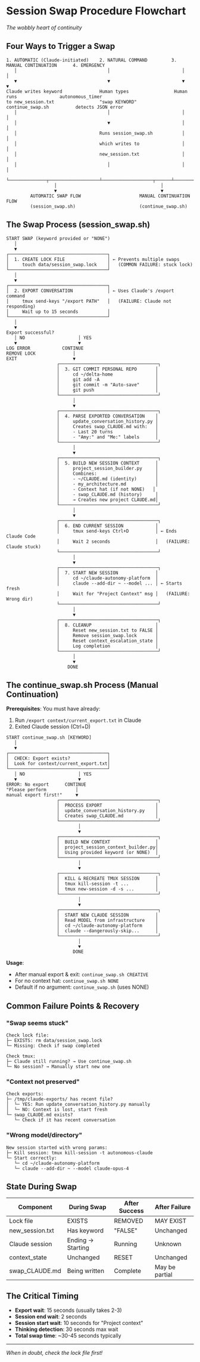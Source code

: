 # Session Swap Procedure Flowchart
*The wobbly heart of continuity*

## Four Ways to Trigger a Swap

```
1. AUTOMATIC (Claude-initiated)    2. NATURAL COMMAND         3. MANUAL CONTINUATION      4. EMERGENCY
   │                                  │                           │                          │
   ▼                                  ▼                           ▼                          ▼
Claude writes keyword              Human types                 Human runs                autonomous_timer
to new_session.txt                 "swap KEYWORD"              continue_swap.sh          detects JSON error
   │                                  │                           │                          │
   │                                  ▼                           │                          │
   │                               Runs session_swap.sh           │                          │
   │                               which writes to                │                          │
   │                               new_session.txt                │                          │
   │                                  │                           │                          │
   └──────────────┬───────────────────┴───────────────────┬──────┴──────────────────────────┘
                  │                                       │
                  ▼                                       ▼
         AUTOMATIC SWAP FLOW                      MANUAL CONTINUATION FLOW
         (session_swap.sh)                        (continue_swap.sh)
```

## The Swap Process (session_swap.sh)

```
START SWAP (keyword provided or "NONE")
   │
   ▼
┌─────────────────────────────────────┐
│  1. CREATE LOCK FILE                │ ← Prevents multiple swaps
│     touch data/session_swap.lock    │   (COMMON FAILURE: stuck lock)
└─────────────────────────────────────┘
   │
   ▼
┌─────────────────────────────────────┐
│  2. EXPORT CONVERSATION             │ ← Uses Claude's /export command
│     tmux send-keys "/export PATH"   │   (FAILURE: Claude not responding)
│     Wait up to 15 seconds           │
└─────────────────────────────────────┘
   │
   ▼
Export successful?
   │ NO                    │ YES
   ▼                       ▼
LOG ERROR            CONTINUE
REMOVE LOCK              │
EXIT                     ▼
                   ┌─────────────────────────────────────┐
                   │  3. GIT COMMIT PERSONAL REPO       │
                   │     cd ~/delta-home                │
                   │     git add -A                     │
                   │     git commit -m "Auto-save"      │
                   │     git push                       │
                   └─────────────────────────────────────┘
                         │
                         ▼
                   ┌─────────────────────────────────────┐
                   │  4. PARSE EXPORTED CONVERSATION    │
                   │     update_conversation_history.py │
                   │     Creates swap_CLAUDE.md with:   │
                   │     - Last 20 turns                │
                   │     - "Amy:" and "Me:" labels      │
                   └─────────────────────────────────────┘
                         │
                         ▼
                   ┌─────────────────────────────────────┐
                   │  5. BUILD NEW SESSION CONTEXT      │
                   │     project_session_builder.py     │
                   │     Combines:                      │
                   │     - ~/CLAUDE.md (identity)       │
                   │     - my_architecture.md           │
                   │     - Context hat (if not NONE)   │
                   │     - swap_CLAUDE.md (history)     │
                   │     → Creates new project CLAUDE.md│
                   └─────────────────────────────────────┘
                         │
                         ▼
                   ┌─────────────────────────────────────┐
                   │  6. END CURRENT SESSION            │
                   │     tmux send-keys Ctrl+D          │ ← Ends Claude Code
                   │     Wait 2 seconds                 │   (FAILURE: Claude stuck)
                   └─────────────────────────────────────┘
                         │
                         ▼
                   ┌─────────────────────────────────────┐
                   │  7. START NEW SESSION              │
                   │     cd ~/claude-autonomy-platform  │
                   │     claude --add-dir ~ --model ... │ ← Starts fresh
                   │     Wait for "Project Context" msg │   (FAILURE: Wrong dir)
                   └─────────────────────────────────────┘
                         │
                         ▼
                   ┌─────────────────────────────────────┐
                   │  8. CLEANUP                        │
                   │     Reset new_session.txt to FALSE │
                   │     Remove session_swap.lock       │
                   │     Reset context_escalation_state │
                   │     Log completion                 │
                   └─────────────────────────────────────┘
                         │
                         ▼
                       DONE
```

## The continue_swap.sh Process (Manual Continuation)

**Prerequisites**: You must have already:
1. Run `/export context/current_export.txt` in Claude
2. Exited Claude session (Ctrl+D)

```
START continue_swap.sh [KEYWORD]
   │
   ▼
┌─────────────────────────────────────┐
│  CHECK: Export exists?              │
│  Look for context/current_export.txt│
└─────────────────────────────────────┘
   │ NO                    │ YES
   ▼                       ▼
ERROR: No export      CONTINUE
"Please perform           │
manual export first!"     ▼
                   ┌─────────────────────────────────────┐
                   │  PROCESS EXPORT                    │
                   │  update_conversation_history.py    │
                   │  Creates swap_CLAUDE.md            │
                   └─────────────────────────────────────┘
                           │
                           ▼
                   ┌─────────────────────────────────────┐
                   │  BUILD NEW CONTEXT                 │
                   │  project_session_context_builder.py│
                   │  Using provided keyword (or NONE)  │
                   └─────────────────────────────────────┘
                           │
                           ▼
                   ┌─────────────────────────────────────┐
                   │  KILL & RECREATE TMUX SESSION      │
                   │  tmux kill-session -t ...          │
                   │  tmux new-session -d -s ...        │
                   └─────────────────────────────────────┘
                           │
                           ▼
                   ┌─────────────────────────────────────┐
                   │  START NEW CLAUDE SESSION          │
                   │  Read MODEL from infrastructure    │
                   │  cd ~/claude-autonomy-platform     │
                   │  claude --dangerously-skip...      │
                   └─────────────────────────────────────┘
                           │
                           ▼
                         DONE
```

**Usage**: 
- After manual export & exit: `continue_swap.sh CREATIVE`
- For no context hat: `continue_swap.sh NONE`
- Default if no argument: `continue_swap.sh` (uses NONE)

## Common Failure Points & Recovery

### "Swap seems stuck"
```
Check lock file:
├─ EXISTS: rm data/session_swap.lock
└─ Missing: Check if swap completed

Check tmux:
├─ Claude still running? → Use continue_swap.sh
└─ No session? → Manually start new one
```

### "Context not preserved"
```
Check exports:
├─ /tmp/claude-exports/ has recent file?
│  └─ YES: Run update_conversation_history.py manually
│  └─ NO: Context is lost, start fresh
└─ swap_CLAUDE.md exists?
   └─ Check if it has recent conversation
```

### "Wrong model/directory"
```
New session started with wrong params:
├─ Kill session: tmux kill-session -t autonomous-claude
└─ Start correctly:
   └─ cd ~/claude-autonomy-platform
   └─ claude --add-dir ~ --model claude-opus-4
```

## State During Swap

| Component | During Swap | After Success | After Failure |
|-----------|-------------|---------------|---------------|
| Lock file | EXISTS | REMOVED | MAY EXIST |
| new_session.txt | Has keyword | "FALSE" | Unchanged |
| Claude session | Ending → Starting | Running | Unknown |
| context_state | Unchanged | RESET | Unchanged |
| swap_CLAUDE.md | Being written | Complete | May be partial |

## The Critical Timing

- **Export wait**: 15 seconds (usually takes 2-3)
- **Session end wait**: 2 seconds 
- **Session start wait**: 10 seconds for "Project context"
- **Thinking detection**: 30 seconds max wait
- **Total swap time**: ~30-45 seconds typically

---
*When in doubt, check the lock file first!*